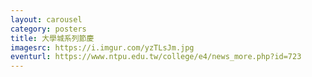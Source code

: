 ```yaml
---
layout: carousel
category: posters
title: 大學城系列節慶
imagesrc: https://i.imgur.com/yzTLsJm.jpg
eventurl: https://www.ntpu.edu.tw/college/e4/news_more.php?id=723
---
```

